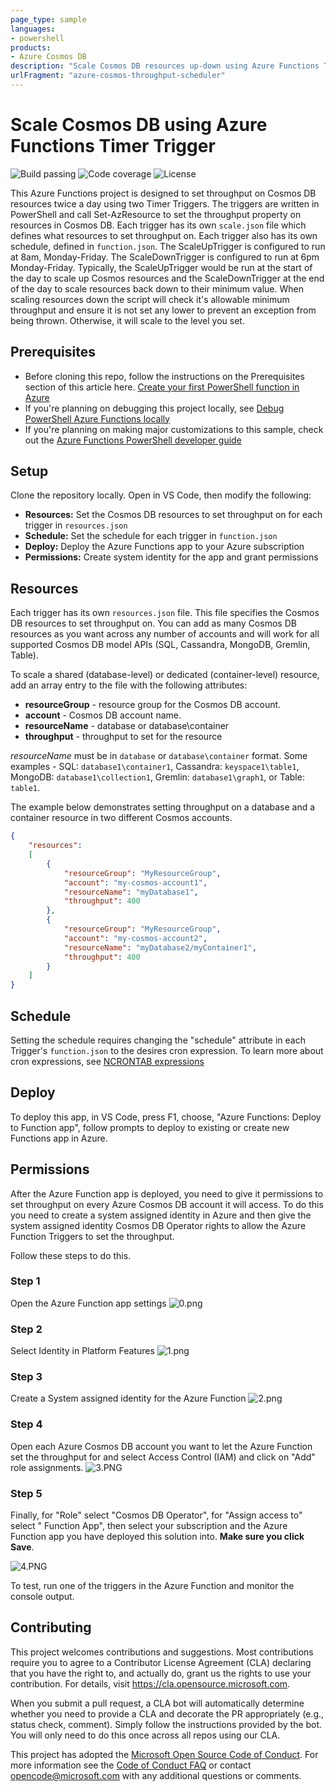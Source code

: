 ```yaml
---
page_type: sample
languages:
- powershell
products:
- Azure Cosmos DB
description: "Scale Cosmos DB resources up-down using Azure Functions Timer Trigger"
urlFragment: "azure-cosmos-throughput-scheduler"
---
```


# Scale Cosmos DB using Azure Functions Timer Trigger

![Build passing](https://img.shields.io/badge/build-passing-brightgreen.svg) ![Code coverage](https://img.shields.io/badge/coverage-100%25-brightgreen.svg) ![License](https://img.shields.io/badge/license-MIT-green.svg)

This Azure Functions project is designed to set throughput on Cosmos DB resources twice a day using two Timer Triggers. The triggers are written in PowerShell and call Set-AzResource to set the throughput property on resources in Cosmos DB. Each trigger has its own `scale.json` file which defines what resources to set throughput on. Each trigger also has its own schedule, defined in `function.json`. The ScaleUpTrigger is configured to run at 8am, Monday-Friday. The ScaleDownTrigger is configured to run at 6pm Monday-Friday. Typically, the ScaleUpTrigger would be run at the start of the day to scale up Cosmos resources and the ScaleDownTrigger at the end of the day to scale resources back down to their minimum value. When scaling resources down the script will check it's allowable minimum throughput and ensure it is not set any lower to prevent an exception from being thrown. Otherwise, it will scale to the level you set.

## Prerequisites

- Before cloning this repo, follow the instructions on the Prerequisites section of this article here. [Create your first PowerShell function in Azure](https://docs.microsoft.com/azure/azure-functions/functions-create-first-function-powershell)
- If you're planning on debugging this project locally, see [Debug PowerShell Azure Functions locally](https://docs.microsoft.com/azure/azure-functions/functions-debug-powershell-local)
- If you're planning on making major customizations to this sample, check out the [Azure Functions PowerShell developer guide](https://docs.microsoft.com/azure/azure-functions/functions-reference-powershell)

## Setup

Clone the repository locally. Open in VS Code, then modify the following:

- **Resources:** Set the Cosmos DB resources to set throughput on for each trigger in `resources.json`
- **Schedule:** Set the schedule for each trigger in `function.json`
- **Deploy:** Deploy the Azure Functions app to your Azure subscription
- **Permissions:** Create system identity for the app and grant permissions

## Resources

Each trigger has its own `resources.json` file. This file specifies the Cosmos DB resources to set throughput on. You can add as many Cosmos DB resources as you want across any number of accounts and will work for all supported Cosmos DB model APIs (SQL, Cassandra, MongoDB, Gremlin, Table).

To scale a shared (database-level) or dedicated (container-level) resource, add an array entry to the file with the following attributes:

- **resourceGroup** - resource group for the Cosmos DB account.
- **account** - Cosmos DB account name.
- **resourceName** - database or database\container
- **throughput** - throughput to set for the resource

*resourceName* must be in `database` or `database\container` format. Some examples - SQL: `database1\container1`, Cassandra: `keyspace1\table1`, MongoDB: `database1\collection1`, Gremlin: `database1\graph1`, or Table: `table1`.

The example below demonstrates setting throughput on a database and a container resource in two different Cosmos accounts.

```json
{
    "resources":
    [
        {
            "resourceGroup": "MyResourceGroup",
            "account": "my-cosmos-account1",
            "resourceName": "myDatabase1",
            "throughput": 400
        },
        {
            "resourceGroup": "MyResourceGroup",
            "account": "my-cosmos-account2",
            "resourceName": "myDatabase2/myContainer1",
            "throughput": 400
        }
    ]
}
```

## Schedule

Setting the schedule requires changing the "schedule" attribute in each Trigger's `function.json` to the desires cron expression. To learn more about cron expressions, see [NCRONTAB expressions](https://docs.microsoft.com/azure/azure-functions/functions-bindings-timer?tabs=csharp#ncrontab-expressions)

## Deploy

To deploy this app, in VS Code, press F1, choose, "Azure Functions: Deploy to Function app", follow prompts to deploy to existing or create new Functions app in Azure.

## Permissions

After the Azure Function app is deployed, you need to give it permissions to set throughput on every Azure Cosmos DB account it will access. To do this you need to create a system assigned identity in Azure and then give the system assigned identity Cosmos DB Operator rights to allow the Azure Function Triggers to set the throughput.

Follow these steps to do this.

### Step 1

Open the Azure Function app settings
![0.png](media/0.png)

### Step 2

Select Identity in Platform Features
![1.png](media/1.png)

### Step 3

Create a System assigned identity for the Azure Function
![2.png](media/2.png)

### Step 4

Open each Azure Cosmos DB account you want to let the Azure Function set the throughput for and select Access Control (IAM) and click on "Add" role assignments.
![3.PNG](media/3.PNG)

### Step 5

Finally, for "Role" select "Cosmos DB Operator", for "Assign access to" select " Function App", then select your subscription and the Azure Function app you have deployed this solution into. **Make sure you click Save**.

![4.PNG](media/4.PNG)

To test, run one of the triggers in the Azure Function and monitor the console output.

## Contributing

This project welcomes contributions and suggestions.  Most contributions require you to agree to a
Contributor License Agreement (CLA) declaring that you have the right to, and actually do, grant us
the rights to use your contribution. For details, visit https://cla.opensource.microsoft.com.

When you submit a pull request, a CLA bot will automatically determine whether you need to provide
a CLA and decorate the PR appropriately (e.g., status check, comment). Simply follow the instructions
provided by the bot. You will only need to do this once across all repos using our CLA.

This project has adopted the [Microsoft Open Source Code of Conduct](https://opensource.microsoft.com/codeofconduct/).
For more information see the [Code of Conduct FAQ](https://opensource.microsoft.com/codeofconduct/faq/) or
contact [opencode@microsoft.com](mailto:opencode@microsoft.com) with any additional questions or comments.
